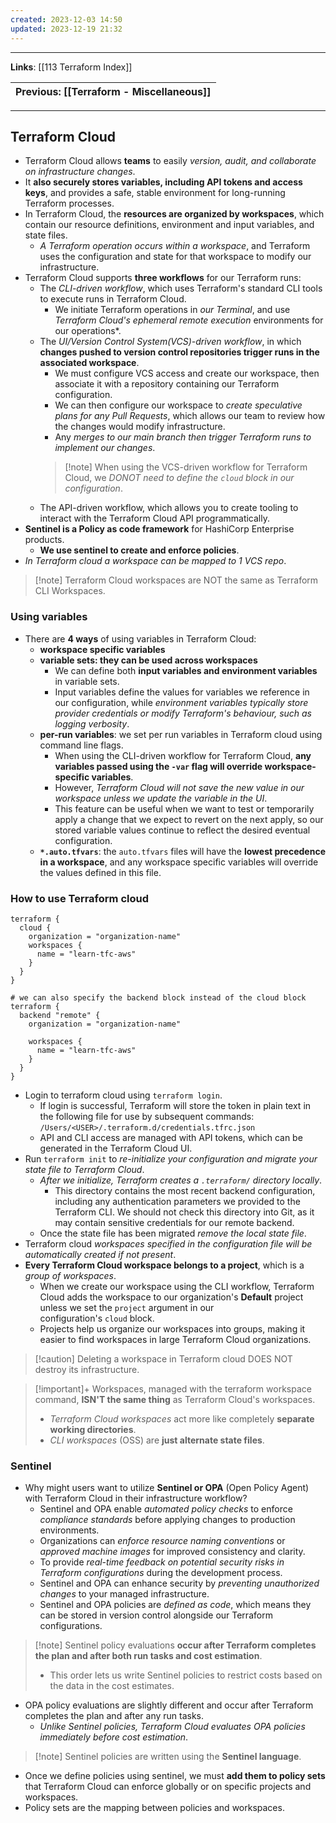 ```yaml
---
created: 2023-12-03 14:50
updated: 2023-12-19 21:32
---
```

---
**Links**: [[113 Terraform Index]]

| Previous: [[Terraform - Miscellaneous]] |
|-|

---
## Terraform Cloud
- Terraform Cloud allows **teams** to easily *version, audit, and collaborate on infrastructure changes*. 
- It **also securely stores variables, including API tokens and access keys**, and provides a safe, stable environment for long-running Terraform processes.
- In Terraform Cloud, the **resources are organized by workspaces**, which contain our resource definitions, environment and input variables, and state files. 
	- *A Terraform operation occurs within a workspace*, and Terraform uses the configuration and state for that workspace to modify our infrastructure.
- Terraform Cloud supports **three workflows** for our Terraform runs:
	- The *CLI-driven workflow*, which uses Terraform's standard CLI tools to execute runs in Terraform Cloud.
		- We initiate Terraform operations in *our Terminal*, and use *Terraform Cloud's ephemeral remote execution* environments for our operations*.
	- The *UI/Version Control System(VCS)-driven workflow*, in which **changes pushed to version control repositories trigger runs in the associated workspace**.
		- We must configure VCS access and create our workspace, then associate it with a repository containing our Terraform configuration. 
		- We can then configure our workspace to *create speculative plans for any Pull Requests*, which allows our team to review how the changes would modify infrastructure. 
		- Any *merges to our main branch then trigger Terraform runs to implement our changes*.
		> [!note] When using the VCS-driven workflow for Terraform Cloud, we *DONOT need to define the `cloud` block in our configuration*.
	- The API-driven workflow, which allows you to create tooling to interact with the Terraform Cloud API programmatically.
- **Sentinel is a Policy as code framework** for HashiCorp Enterprise products.
	- **We use sentinel to create and enforce policies**.
- *In Terraform cloud a workspace can be mapped to 1 VCS repo*.

> [!note] Terraform Cloud workspaces are NOT the same as Terraform CLI Workspaces.

### Using variables
- There are **4 ways** of using variables in Terraform Cloud:
	- **workspace specific variables** 
	- **variable sets: they can be used across workspaces**
		- We can define both **input variables and environment variables** in variable sets. 
		- Input variables define the values for variables we reference in our configuration, while *environment variables typically store provider credentials or modify Terraform's behaviour, such as logging verbosity*.
	- **per-run variables**: we set per run variables in Terraform  cloud using command line flags. 
		- When using the CLI-driven workflow for Terraform Cloud, **any variables passed using the `-var` flag will override workspace-specific variables**. 
		- However, *Terraform Cloud will not save the new value in our workspace unless we update the variable in the UI*. 
		- This feature can be useful when we want to test or temporarily apply a change that we expect to revert on the next apply, so our stored variable values continue to reflect the desired eventual configuration.
	- **`*.auto.tfvars`**: the `auto.tfvars` files will have the **lowest precedence in a workspace**, and any workspace specific variables will override the values defined in this file.

### How to use Terraform cloud
```hcl title:"Code changes to use terraform cloud" fold
terraform {
  cloud {
    organization = "organization-name"
    workspaces {
      name = "learn-tfc-aws" 
    }
  }
}

# we can also specify the backend block instead of the cloud block
terraform {
  backend "remote" {
    organization = "organization-name"

    workspaces {
      name = "learn-tfc-aws"
    }
  }
}
```

- Login to terraform cloud using `terraform login`.
	- If login is successful, Terraform will store the token in plain text in the following file for use by subsequent commands: `/Users/<USER>/.terraform.d/credentials.tfrc.json`
	- API and CLI access are managed with API tokens, which can be generated in the Terraform Cloud UI.
- Run `terraform init` to *re-initialize your configuration and migrate your state file to Terraform Cloud*.
	- *After we initialize, Terraform creates a `.terraform/` directory locally*.
		- This directory contains the most recent backend configuration, including any authentication parameters we provided to the Terraform CLI. We should not check this directory into Git, as it may contain sensitive credentials for our remote backend.
	- Once the state file has been migrated *remove the local state file*.
-  Terraform cloud *workspaces specified in the configuration file will be automatically created if not present*.
- **Every Terraform Cloud workspace belongs to a project**, which is a *group of workspaces*.
	- When we create our workspace using the CLI workflow, Terraform Cloud adds the workspace to our organization's **Default** project unless we set the `project` argument in our configuration's `cloud` block.
	- Projects help us organize our workspaces into groups, making it easier to find workspaces in large Terraform Cloud organizations.

> [!caution] Deleting a workspace in Terraform cloud DOES NOT destroy its infrastructure.

> [!important]+ Workspaces, managed with the terraform workspace command, **ISN'T the same thing** as Terraform Cloud's workspaces. 
> - *Terraform Cloud workspaces* act more like completely **separate working directories**.
> - *CLI workspaces* (OSS) are **just alternate state files**.

### Sentinel
- Why might users want to utilize **Sentinel or OPA** (Open Policy Agent) with Terraform Cloud in their infrastructure workflow?
	- Sentinel and OPA enable *automated policy checks* to enforce *compliance standards* before applying changes to production environments.
	- Organizations can *enforce resource naming conventions* or *approved machine images* for improved consistency and clarity.
	- To provide *real-time feedback on potential security risks in Terraform configurations* during the development process.
	- Sentinel and OPA can enhance security by *preventing unauthorized changes* to your managed infrastructure.
	- Sentinel and OPA policies are *defined as code*, which means they can be stored in version control alongside our Terraform configurations.

> [!note] Sentinel policy evaluations **occur after Terraform completes the plan and after both run tasks and cost estimation**. 
> - This order lets us write Sentinel policies to restrict costs based on the data in the cost estimates.

- OPA policy evaluations are slightly different and occur after Terraform completes the plan and after any run tasks. 
	- *Unlike Sentinel policies, Terraform Cloud evaluates OPA policies immediately before cost estimation*.

> [!note] Sentinel policies are written using the **Sentinel language**.

- Once we define policies using sentinel, we must **add them to policy sets** that Terraform Cloud can enforce globally or on specific projects and workspaces.
- Policy sets are the mapping between policies and workspaces.